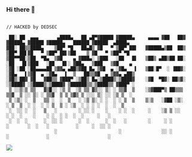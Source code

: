 ### Hi there 👋

```

// HACKED by DEDSEC 

 ██░ ██  ▄▄▄       ▄████▄   ██ ▄█▀▓█████ ▓█████▄     ▄▄▄▄ ▓██   ██▓   ▓█████▄ ▓█████ ▓█████▄   ██████ ▓█████  ▄████▄  
▓██░ ██▒▒████▄    ▒██▀ ▀█   ██▄█▒ ▓█   ▀ ▒██▀ ██▌   ▓█████▄▒██  ██▒   ▒██▀ ██▌▓█   ▀ ▒██▀ ██▌▒██    ▒ ▓█   ▀ ▒██▀ ▀█  
▒██▀▀██░▒██  ▀█▄  ▒▓█    ▄ ▓███▄░ ▒███   ░██   █▌   ▒██▒ ▄██▒██ ██░   ░██   █▌▒███   ░██   █▌░ ▓██▄   ▒███   ▒▓█    ▄ 
░▓█ ░██ ░██▄▄▄▄██ ▒▓▓▄ ▄██▒▓██ █▄ ▒▓█  ▄ ░▓█▄   ▌   ▒██░█▀  ░ ▐██▓░   ░▓█▄   ▌▒▓█  ▄ ░▓█▄   ▌  ▒   ██▒▒▓█  ▄ ▒▓▓▄ ▄██▒
░▓█▒░██▓ ▓█   ▓██▒▒ ▓███▀ ░▒██▒ █▄░▒████▒░▒████▓    ░▓█  ▀█▓░ ██▒▓░   ░▒████▓ ░▒████▒░▒████▓ ▒██████▒▒░▒████▒▒ ▓███▀ ░
 ▒ ░░▒░▒ ▒▒   ▓▒█░░ ░▒ ▒  ░▒ ▒▒ ▓▒░░ ▒░ ░ ▒▒▓  ▒    ░▒▓███▀▒ ██▒▒▒     ▒▒▓  ▒ ░░ ▒░ ░ ▒▒▓  ▒ ▒ ▒▓▒ ▒ ░░░ ▒░ ░░ ░▒ ▒  ░
 ▒ ░▒░ ░  ▒   ▒▒ ░  ░  ▒   ░ ░▒ ▒░ ░ ░  ░ ░ ▒  ▒    ▒░▒   ░▓██ ░▒░     ░ ▒  ▒  ░ ░  ░ ░ ▒  ▒ ░ ░▒  ░ ░ ░ ░  ░  ░  ▒   
 ░  ░░ ░  ░   ▒   ░        ░ ░░ ░    ░    ░ ░  ░     ░    ░▒ ▒ ░░      ░ ░  ░    ░    ░ ░  ░ ░  ░  ░     ░   ░        
 ░  ░  ░      ░  ░░ ░      ░  ░      ░  ░   ░        ░     ░ ░           ░       ░  ░   ░          ░     ░  ░░ ░      
                  ░                       ░               ░░ ░         ░              ░                      ░        

```

![](https://visitor-badge.glitch.me/badge?page_id=LonHon.LonHon)

<!--
**LonHon/LonHon** is a ✨ _special_ ✨ repository because its `README.md` (this file) appears on your GitHub profile.

Here are some ideas to get you started:

- 🔭 I’m currently working on ...
- 🌱 I’m currently learning ...
- 👯 I’m looking to collaborate on ...
- 🤔 I’m looking for help with ...
- 💬 Ask me about ...
- 📫 How to reach me: ...
- 😄 Pronouns: ...
- ⚡ Fun fact: ...
-->
